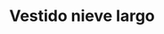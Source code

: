 ---
id: vestido-nieve
title: Vestido nieve largo 
regularPrice: 32.50
price: 32.50
image: 
- vestido-nieve-1.jpg
- vestido-nieve-2.jpg
description: Vestido de cuello alto, sin manga, con estampado de hojas azules.
material: Poliester 
sizes: 
- S
- M
- L
creationDate: 2025/02/01
isSale: false
isStock: true
startDate: "2025-02-11"
endDate: "2025-02-14"
---